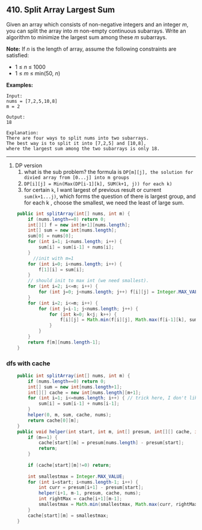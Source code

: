 ## 410. Split Array Largest Sum

Given an array which consists of non-negative integers and an integer *m*, you can split the array into *m* non-empty continuous subarrays. Write an algorithm to minimize the largest sum among these *m* subarrays.

**Note:**
If *n* is the length of array, assume the following constraints are satisfied:

- 1 ≤ *n* ≤ 1000
- 1 ≤ *m* ≤ min(50, *n*)



**Examples:** 

```
Input:
nums = [7,2,5,10,8]
m = 2

Output:
18

Explanation:
There are four ways to split nums into two subarrays.
The best way is to split it into [7,2,5] and [10,8],
where the largest sum among the two subarrays is only 18.
```

----

1. DP version
   1. what is the sub problem? the formula is `DP[m][j], the solution for divied array from [0...j] into m groups `
   2. `DP[i][j] = Min(Max(DP[i-1][k], SUM(k+1, j)) for each k)` 
   3. for certain `k`, I want largest of previous result or current `sum(k+1...j)`, which forms the question of there is largest group, and for each k , choose the smallest, we need the least of large sum.

```java
    public int splitArray(int[] nums, int m) {
        if (nums.length==0) return 0;
        int[][] f = new int[m+1][nums.length];
        int[] sum = new int[nums.length];
        sum[0] = nums[0];
        for (int i=1; i<nums.length; i++) {
            sum[i] = sum[i-1] + nums[i];
        }
	      //init with m=1
        for (int i=0; i<nums.length; i++) {
            f[1][i] = sum[i];
        }
      	// should init to max int (we need smallest).
        for (int i=2; i<=m; i++) {
            for (int j=0; j<nums.length; j++) f[i][j] = Integer.MAX_VALUE;
        }
        for (int i=2; i<=m; i++) {
            for (int j=i-1; j<nums.length; j++) {
                for (int k=0; k<j; k++) {
                    f[i][j] = Math.min(f[i][j], Math.max(f[i-1][k], sum[j]-sum[k]));
                }
            }
        }
        return f[m][nums.length-1];
    }
```

### dfs with cache

```java
    public int splitArray(int[] nums, int m) {
        if (nums.length==0) return 0;
        int[] sum = new int[nums.length+1];
        int[][] cache = new int[nums.length][m+1];
        for (int i=1; i<=nums.length; i++) { // trick here, I don't like it though. but it can make helper code much simpler, if we need sum(i, j), we get from sum[j+1] - sum[i];
            sum[i] = sum[i-1] + nums[i-1];
        }
        helper(0, m, sum, cache, nums);
        return cache[0][m];
    }
    public void helper(int start, int m, int[] presum, int[][] cache, int[] nums) {
        if (m==1) {
            cache[start][m] = presum[nums.length] - presum[start];
            return;
        }
        
        if (cache[start][m]!=0) return;
        
        int smallestmax = Integer.MAX_VALUE;
        for (int i=start; i<nums.length-1; i++) {
            int curr = presum[i+1] - presum[start];
            helper(i+1, m-1, presum, cache, nums);
            int rightMax = cache[i+1][m-1];
            smallestmax = Math.min(smallestmax, Math.max(curr, rightMax));
        }
        cache[start][m] = smallestmax;
    }
```

